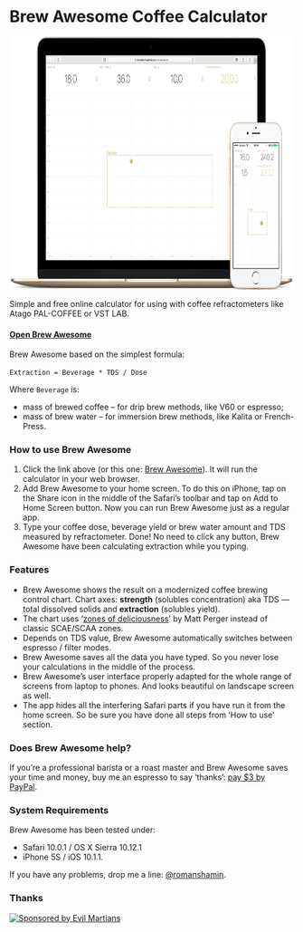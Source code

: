 # Brew Awesome Coffee Calculator

<img width="780" height="446" src="images/brew-awesome-coffee-calculator-cover.gif" title="Brew Awesome Coffee Calculator">

Simple and free online calculator for using with coffee refractometers like Atago PAL-COFFEE or VST LAB.

#### [Open Brew Awesome](https://romashamin.github.io/brew-awesome/)

Brew Awesome based on the simplest formula:

`Extraction = Beverage * TDS / Dose`

Where `Beverage` is:

* mass of brewed coffee – for drip brew methods, like V60 or espresso;
* mass of brew water – for immersion brew methods, like Kalita or French-Press.

### How to use Brew Awesome

1. Click the link above (or this one: [Brew Awesome](https://romashamin.github.io/brew-awesome/)). It will run the calculator in your web browser.
2. Add Brew Awesome to your home screen. To do this on iPhone, tap on the Share icon in the middle of the Safari’s toolbar and tap on Add to Home Screen button. Now you can run Brew Awesome just as a regular app.
3. Type your coffee dose, beverage yield or brew water amount and TDS measured by refractometer. Done! No need to click any button, Brew Awesome have been calculating extraction while you typing.

### Features

* Brew Awesome shows the result on a modernized coffee brewing control chart. Chart axes: **strength** (solubles concentration) aka TDS — total dissolved solids and **extraction** (solubles yield).
* The chart uses ‘[zones of deliciousness]’ by Matt Perger instead of classic SCAE/SCAA zones.
* Depends on TDS value, Brew Awesome automatically switches between espresso / filter modes.
* Brew Awesome saves all the data you have typed. So you never lose your calculations in the middle of the process.
* Brew Awesome’s user interface properly adapted for the whole range of screens from laptop to phones. And looks beautiful on landscape screen as well.
* The app hides all the interfering Safari parts if you have run it from the home screen. So be sure you have done all steps from ‘How to use’ section.

[zones of deliciousness]: https://baristahustle.com/vstwtf-part-3/

### Does Brew Awesome help?

If you’re a professional barista or a roast master and Brew Awesome saves your time and money, buy me an espresso to say ‘thanks’: [pay $3 by PayPal].

[pay $3 by PayPal]: https://www.paypal.me/romanshamin/3

### System Requirements

Brew Awesome has been tested under:

* Safari 10.0.1 / OS X Sierra 10.12.1
* iPhone 5S / iOS 10.1.1.

If you have any problems, drop me a line: [@romanshamin].

[@romanshamin]: https://twitter.com/romanshamin

### Thanks

<a href="https://evilmartians.com/?utm_source=compo">
<img src="https://evilmartians.com/badges/sponsored-by-evil-martians.svg" alt="Sponsored by Evil Martians" width="236" height="54"></a>
